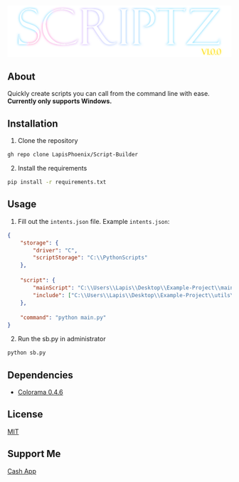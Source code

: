 ![Banner](assets/banner.png)
## About
Quickly create scripts you can call from the command line with ease. **Currently only supports Windows.**

## Installation
1. Clone the repository
```bash
gh repo clone LapisPhoenix/Script-Builder
```

2. Install the requirements
```bash
pip install -r requirements.txt
```

## Usage
1. Fill out the `intents.json` file.
Example `intents.json`:
```json
{
    "storage": {
        "driver": "C",
        "scriptStorage": "C:\\PythonScripts"
    },
    
    "script": {
        "mainScript": "C:\\Users\\Lapis\\Desktop\\Example-Project\\main.py",
        "include": ["C:\\Users\\Lapis\\Desktop\\Example-Project\\utils\\util1.py", "C:\\Users\\Lapis\\Desktop\\Example-Project\\utils\\util2.py"]
    },
    
    "command": "python main.py"
}
```

2. Run the sb.py in administrator
```bash
python sb.py
```


## Dependencies
- [Colorama 0.4.6](https://pypi.org/project/colorama/)


## License
[MIT](https://choosealicense.com/licenses/mit/)

## Support Me
[Cash App](https://cash.app/$LapisPheonix)